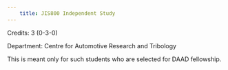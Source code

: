```yaml
---
    title: JIS800 Independent Study
---
```

Credits: 3 (0-3-0)

Department: Centre for Automotive Research and Tribology

This is meant only for such students who are selected for DAAD fellowship.